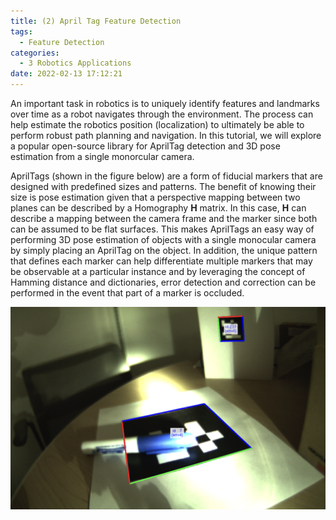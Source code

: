 ```yaml
---
title: (2) April Tag Feature Detection
tags:
  - Feature Detection
categories:
  - 3 Robotics Applications
date: 2022-02-13 17:12:21
---
```


An important task in robotics is to uniquely identify features and landmarks over time as a robot navigates through the environment. The process can help estimate the robotics position (localization) to ultimately be able to perform robust path planning and navigation. In this tutorial, we will explore a popular open-source library for AprilTag detection and 3D pose estimation from a single monorcular camera. 

AprilTags (shown in the figure below) are a form of fiducial markers that are designed with predefined sizes and patterns. The benefit of knowing their size is pose estimation given that a perspective mapping between two planes can be described by a Homography $\mathbf{H}$ matrix. In this case, $\mathbf{H}$ can describe a mapping between the camera frame and the marker since both can be assumed to be flat surfaces. This makes AprilTags an easy way of performing 3D pose estimation of objects with a single monocular camera by simply placing an AprilTag on the object. In addition, the unique pattern that defines each marker can help differentiate multiple markers that may be observable at a particular instance and by leveraging the concept of Hamming distance and dictionaries, error detection and correction can be performed in the event that part of a marker is occluded.

![apriltags](./apriltags/apriltags.png)

